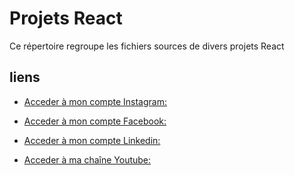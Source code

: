 # __Projets React__

Ce répertoire regroupe les fichiers sources de divers projets React



## __liens__

* [Acceder à mon compte Instagram:](https://www.instagram.com/laminutedecode)

* [Acceder à mon compte Facebook:](https://www.facebook.com/jonathan.benitez.nelya)

* [Acceder à mon compte Linkedin:](https://www.linkedin.com/in/jbtzdesigner/?originalSubdomain=fr)

* [Acceder à ma chaîne Youtube:](https://www.youtube.com/channel/UCR9yKZuUdmEsC8jt8SFi1LA)
